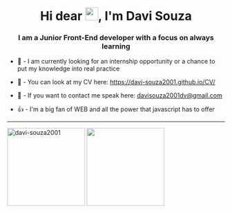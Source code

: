 <h1 align="center">Hi dear <img src="https://raw.githubusercontent.com/kaueMarques/kaueMarques/master/hi.gif" width="30px">, I'm Davi Souza</h1>
<h3 align="center">I am a Junior Front-End developer with a focus on always learning</h3>

- 🔭 - I am currently looking for an internship opportunity or a chance to put my knowledge into real practice
 

- 📕 - You can look at my CV here: https://davi-souza2001.github.io/CV/


- 💬 - If you want to contact me speak here: davisouza2001dv@gmail.com

- 👍 - I'm a big fan of WEB and all the power that javascript has to offer



<hr>



<div style="display: inline_block">
<img height="180em" src="https://github-readme-stats.vercel.app/api?username=davi-souza2001&&show_icons=true&title_color=ffffff&icon_color=bb2acf&text_color=daf7dc&bg_color=151515" alt="davi-souza2001"/> 
 
 
 
<img height="180em" src="https://github-readme-stats.vercel.app/api/top-langs/?username=davi-souza2001&layout=compact&langs_count=16&theme=dracula"/>
 
</div>


 
 
<!---
davi-souza2001/davi-souza2001 is a ✨ special ✨ repository because its `README.md` (this file) appears on your GitHub profile.
You can click the Preview link to take a look at your changes.
--->
